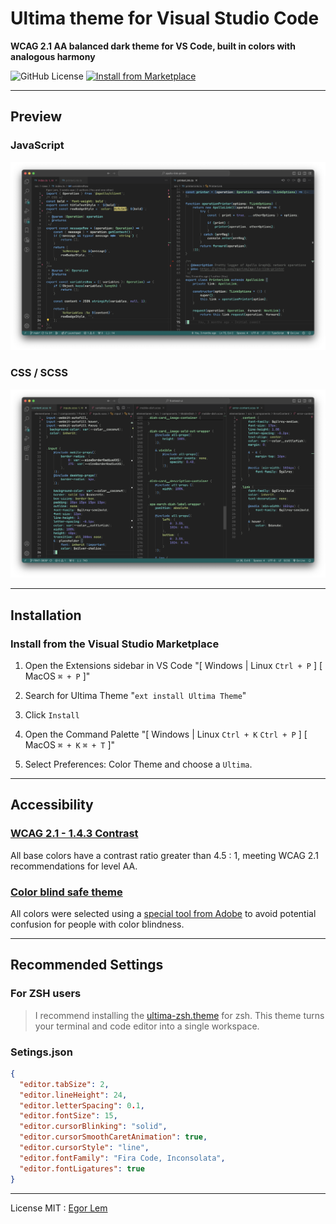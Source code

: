 # Ultima theme for Visual Studio Code

**WCAG 2.1 AA balanced dark theme for VS Code, built in colors with analogous harmony**

![GitHub License](https://img.shields.io/github/license/egorlem/ultima.workspace?style=for-the-badge&color=59D9D0&labelColor=212121)
[![Install from Marketplace](https://img.shields.io/badge/Visual_Studio_Code-Marketplace-blue?style=for-the-badge&color=7CD996&labelColor=212121)](https://marketplace.visualstudio.com/items?itemName=guezwhoz-schema.ultima-vscode-theme "License")


---

## Preview

### JavaScript

![js](https://github.com/egorlem/ultima.workspace/blob/main/demos/ultima-vscode-theme-js.png?raw=true)

### CSS / SCSS 

![css](https://github.com/egorlem/ultima.workspace/blob/186006bf1779cae50b5e9a663b7193682318a0f4/demos/ultima-vscode-theme-scss.png?raw=true)

---

## Installation

### Install from the Visual Studio Marketplace

1. Open the Extensions sidebar in VS Code
   "[ Windows | Linux `Ctrl + P` ] [ MacOS `⌘ + P` ]"
2. Search for Ultima Theme
   "`ext install Ultima Theme`"
3. Click `Install`
4. Open the Command Palette
   "[ Windows | Linux `Ctrl + K` `Ctrl + P` ] [ MacOS `⌘ + K` `⌘ + T` ]"

5. Select Preferences: Color Theme and choose a `Ultima`.

<!-- ### Install manually

You can also install a Theme from [Releases page](https://github.com/guesswhozzz/guezwhoz-vscode-theme/releases) by following the [Install from a VSIX instructions](https://code.visualstudio.com/docs/editor/extension-gallery#_install-from-a-vsix). The easiest way is through the command line:
`code --install-extension guezwhoz-vscode-theme-<version>.vsix` -->

---

## Accessibility

### [WCAG 2.1 - 1.4.3 Contrast](https://www.w3.org/TR/WCAG21/#contrast-minimum)

All base colors have a contrast ratio greater than 4.5 : 1, meeting WCAG 2.1 recommendations for level AA.

### [Color blind safe theme](https://color.adobe.com/Ultima-color-theme-bb7fca96-3dbb-4785-a39d-3625c87f08d8/)

All colors were selected using a [special tool from Adobe](https://helpx.adobe.com/creative-cloud/adobe-color-accessibility-tools.html) to avoid potential confusion for people with color blindness. 

---

## Recommended Settings

### For ZSH users

> I recommend installing the [ultima-zsh.theme](https://github.com/egorlem/ultima.zsh-theme) for zsh. This theme turns your terminal and code editor into a single workspace.

### Setings.json

```json
{
  "editor.tabSize": 2,
  "editor.lineHeight": 24,
  "editor.letterSpacing": 0.1,
  "editor.fontSize": 15,
  "editor.cursorBlinking": "solid",
  "editor.cursorSmoothCaretAnimation": true,
  "editor.cursorStyle": "line",
  "editor.fontFamily": "Fira Code, Inconsolata",
  "editor.fontLigatures": true
}
```

---
 License MIT : [Egor Lem](https://egorlem.com/)

<!-- License [MIT](https://github.com/guesswhozzz/guezwhoz-vscode-theme/blob/master/LICENSE) © [Egor Lem](https://github.com/guesswhozzz) -->
